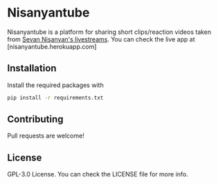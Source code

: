 # Nisanyantube

Nisanyantube is a platform for sharing short clips/reaction videos taken from [Sevan Nişanyan's livestreams](https://www.youtube.com/channel/UCMixjxEx6t663lIf0aQBeSg). You can check the live app at [nisanyantube.herokuapp.com]


## Installation
Install the required packages with
```bash
pip install -r requirements.txt
```

## Contributing
Pull requests are welcome!

## License

GPL-3.0 License. You can check the LICENSE file for more info.


